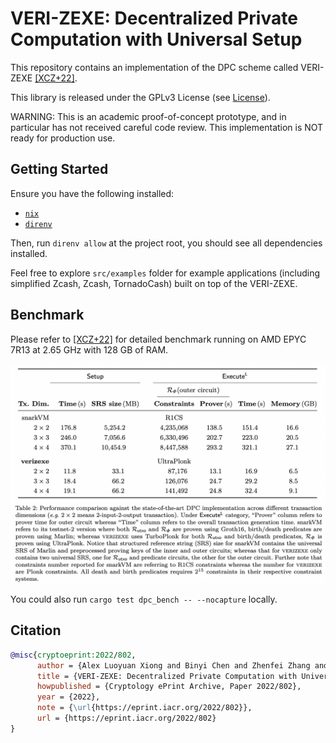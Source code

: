 # VERI-ZEXE: Decentralized Private Computation with Universal Setup

This repository contains an implementation of the DPC scheme called VERI-ZEXE [[XCZ+22]](https://eprint.iacr.org/2022/802).

This library is released under the GPLv3 License (see [License](./LICENSE)).

WARNING: This is an academic proof-of-concept prototype, and in particular has not received careful code review. This implementation is NOT ready for production use.

## Getting Started

Ensure you have the following installed:

- [`nix`](https://nixos.org/download.html)
- [`direnv`](https://direnv.net/docs/installation.html)

Then, run `direnv allow` at the project root, you should see all dependencies installed.

Feel free to explore `src/examples` folder for example applications (including simplified Zcash, Zcash, TornadoCash) built on top of the VERI-ZEXE.

## Benchmark

Please refer to [[XCZ+22]](https://eprint.iacr.org/2022/802) for detailed benchmark running on AMD EPYC 7R13 at 2.65 GHz with 128 GB of RAM.

![benchmark](./benchmark.png)

You could also run `cargo test dpc_bench -- --nocapture` locally.

## Citation

```bibtex
@misc{cryptoeprint:2022/802,
      author = {Alex Luoyuan Xiong and Binyi Chen and Zhenfei Zhang and Benedikt Bünz and Ben Fisch and Fernando Krell and Philippe Camacho},
      title = {VERI-ZEXE: Decentralized Private Computation with Universal Setup},
      howpublished = {Cryptology ePrint Archive, Paper 2022/802},
      year = {2022},
      note = {\url{https://eprint.iacr.org/2022/802}},
      url = {https://eprint.iacr.org/2022/802}
}
```
